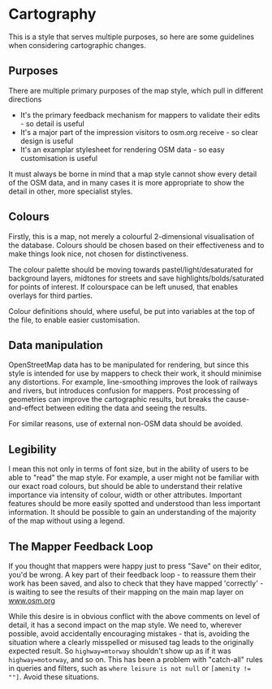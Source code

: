 # Cartography

This is a style that serves multiple purposes, so here are some guidelines when considering cartographic changes.

## Purposes

There are multiple primary purposes of the map style, which pull in different directions

* It's the primary feedback mechanism for mappers to validate their edits - so detail is useful
* It's a major part of the impression visitors to osm.org receive - so clear design is useful
* It's an examplar stylesheet for rendering OSM data - so easy customisation is useful

It must always be borne in mind that a map style cannot show every detail of the OSM data, and in many cases it is more appropriate to show the detail in other, more specialist styles.

## Colours

Firstly, this is a map, not merely a colourful 2-dimensional visualisation of the database. Colours should be chosen based on their effectiveness and to make things look nice, not chosen for distinctiveness.

The colour palette should be moving towards pastel/light/desaturated for background layers, midtones for streets and save highlights/bolds/saturated for points of interest. If colourspace can be left unused, that enables overlays for third parties.

Colour definitions should, where useful, be put into variables at the top of the file, to enable easier customisation.

## Data manipulation

OpenStreetMap data has to be manipulated for rendering, but since this style is intended for use by mappers to check their work, it should minimise any distortions. For example, line-smoothing improves the look of railways and rivers, but introduces confusion for mappers. Post processing of geometries can improve the cartographic results, but breaks the cause-and-effect between editing the data and seeing the results.

For similar reasons, use of external non-OSM data should be avoided.

## Legibility

I mean this not only in terms of font size, but in the ability of users to be able to "read" the map style. For example, a user might not be familiar with our exact road colours, but should be able to understand their relative importance via intensity of colour, width or other attributes. Important features should be more easily spotted and understood than less important information. It should be possible to gain an understanding of the majority of the map without using a legend.

## The Mapper Feedback Loop

If you thought that mappers were happy just to press "Save" on their editor, you'd be wrong. A key part of their feedback loop - to reassure them their work has been saved, and also to check that they have mapped 'correctly' - is waiting to see the results of their mapping on the main map layer on www.osm.org

While this desire is in obvious conflict with the above comments on level of detail, it has a second impact on the map style. We need to, wherever possible, avoid accidentally encouraging mistakes - that is, avoiding the situation where a clearly misspelled or misused tag leads to the originally expected result. So `highway=mtorway` shouldn't show up as if it was `highway=motorway`, and so on. This has been a problem with "catch-all" rules in queries and filters, such as `where leisure is not null` or `[amenity != ""]`. Avoid these situations.